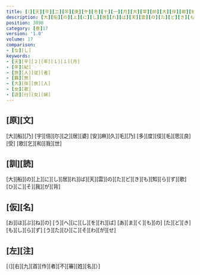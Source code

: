 ```yaml
---
title: [（][天][平][二][年][庚][午][冬][十][一][月][大][宰][帥][大][伴][卿][被][任][大][納][言] [[兼][帥][如][舊]][上][京][之][時][傔][従][等][別][取][海][路][入][京] [於][是][悲][傷][羇][旅][各][陳][所][心][作][歌][十][首][）]
description: [大][船][の][上][に][し][居][れ][ば][天][雲][の][た][ど][き][も][知][ら][ず][歌][ひ][こ][そ][我][が][背]
position: 3898
category: [巻]17
version: '1.0'
volume: 17
comparison:
- [な][し]
keywords:
- [天][平][２][年][１][１][月]
- [年][紀]
- [旅][人][従][者]
- [羈][旅]
- [大][伴][旅][人]
- [女][歌]
- [遊][行][女][婦]
---
```


## [原][文]

[大][船][乃] [宇][倍][尓][之][居][婆] [安][麻][久][毛][乃] [多][度][伎][毛][思][良][受] [歌][乞][和][我][世]

## [訓][読]

[大][船][の][上][に][し][居][れ][ば][天][雲][の][た][ど][き][も][知][ら][ず][歌][ひ][こ][そ][我][が][背]

## [仮][名]

[お][ほ][ぶ][ね][の] [う][へ][に][し][を][れ][ば] [あ][ま][く][も][の] [た][ど][き][も][し][ら][ず] [う][た][ひ][こ][そ][わ][が][せ]

## [左][注]

[（][右][九][首][作][者][不][審][姓][名][）]
